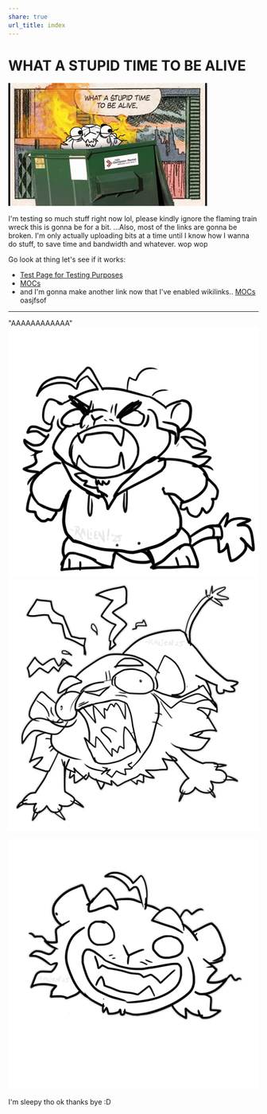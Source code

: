 ```yaml
---
share: true
url_title: index
---
```


# WHAT A STUPID TIME TO BE ALIVE
![](./images/stupidesttimetobealive.gif)



I'm testing so much stuff right now lol, please kindly ignore the flaming train wreck this is gonna be for a bit.   ...Also, most of the links are gonna be broken. I'm only actually uploading bits at a time until I know how I wanna do stuff, to save time and bandwidth and whatever.    wop wop

Go look at thing let's see if it works: 
* [Test Page for Testing Purposes](./contents/Lore/test_page.md#)
* [MOCs](./MOCs/MOCs.md#)
* and I'm gonna make another link now that I've enabled wikilinks.. [MOCs](./MOCs/MOCs.md) oasjfsof








---


"AAAAAAAAAAAA"
![RappyYelling](./images/RappyYell.png)  ![aaa](./images/ralienaaaaa.png)







![](./images/rapscalliensmile.png)

I'm sleepy tho
ok thanks bye :D

